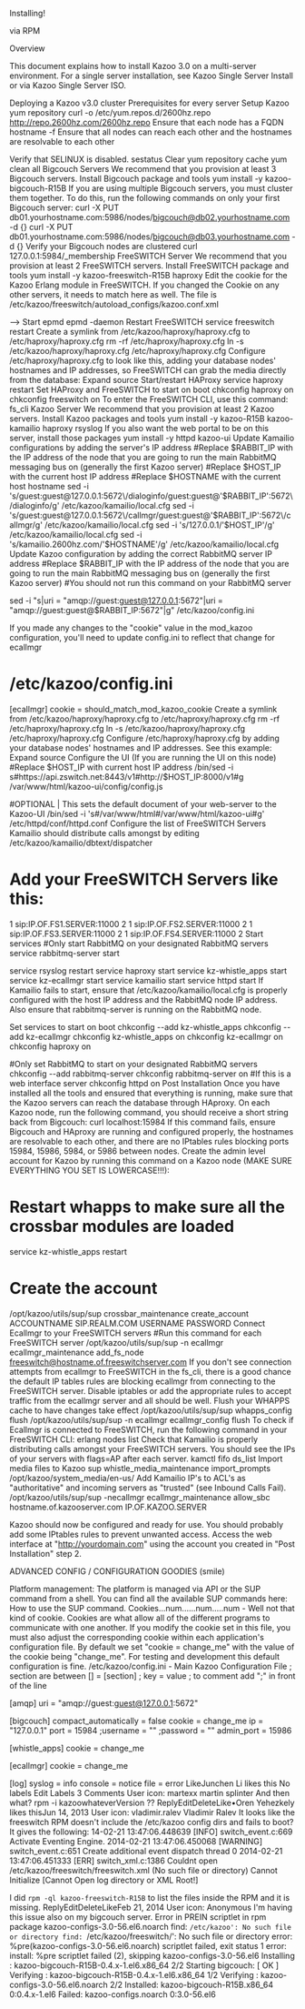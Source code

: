 Installing!

via RPM

Overview
 
This document explains how to install Kazoo 3.0 on a multi-server environment. For a single server installation, see Kazoo Single Server Install or via Kazoo Single Server ISO.
 
Deploying a Kazoo v3.0 cluster
Prerequisites for every server
Setup Kazoo yum repository
curl -o /etc/yum.repos.d/2600hz.repo http://repo.2600hz.com/2600hz.repo
Ensure that each node has a FQDN
hostname -f
Ensure that all nodes can reach each other and the hostnames are resolvable to each other

 Verify that SELINUX is disabled.
sestatus
Clear yum repository cache
yum clean all
Bigcouch Servers
We recommend that you provision at least 3 Bigcouch servers.
Install Bigcouch package and tools
yum install -y kazoo-bigcouch-R15B
If you are using multiple Bigcouch servers, you must cluster them together. To do this, run the following commands on only your first Bigcouch server:
curl -X PUT db01.yourhostname.com:5986/nodes/bigcouch@db02.yourhostname.com -d {}
curl -X PUT db01.yourhostname.com:5986/nodes/bigcouch@db03.yourhostname.com -d {}
Verify your Bigcouch nodes are clustered
curl 127.0.0.1:5984/_membership
FreeSWITCH Server
 We recommend that you provision at least 2 FreeSWITCH servers.
Install FreeSWITCH package and tools
yum install -y kazoo-freeswitch-R15B haproxy
Edit the cookie for the Kazoo Erlang module in FreeSWITCH. If you changed the Cookie on any other servers, it needs to match here as well. The file is /etc/kazoo/freeswitch/autoload_configs/kazoo.conf.xml
<param name="cookie" value="change_me" />-->
Start epmd
epmd -daemon
Restart FreeSWITCH
service freeswitch restart
Create a symlink from /etc/kazoo/haproxy/haproxy.cfg to /etc/haproxy/haproxy.cfg
rm -rf /etc/haproxy/haproxy.cfg
ln -s /etc/kazoo/haproxy/haproxy.cfg /etc/haproxy/haproxy.cfg
Configure /etc/haproxy/haproxy.cfg to look like this, adding your database nodes' hostnames and IP addresses, so FreeSWITCH can grab the media directly from the database:
 Expand source
Start/restart HAProxy
service haproxy restart
Set HAProxy and FreeSWITCH to start on boot
chkconfig haproxy on
chkconfig freeswitch on
To enter the FreeSWITCH CLI, use this command:
fs_cli
Kazoo Server
We recommend that you provision at least 2 Kazoo servers.
Install Kazoo packages and tools
yum install -y kazoo-R15B kazoo-kamailio haproxy rsyslog
If you also want the web portal to be on this server, install those packages
yum install -y httpd kazoo-ui
Update Kamailio configurations by adding the server's IP address
#Replace $RABBIT_IP with the IP address of the node that you are going to run the main RabbitMQ messaging bus on (generally the first Kazoo server)
#Replace $HOST_IP with the current host IP address
#Replace $HOSTNAME with the current host hostname
sed -i 's/guest:guest@127.0.0.1:5672\/dialoginfo/guest:guest@'$RABBIT_IP':5672\/dialoginfo/g' /etc/kazoo/kamailio/local.cfg
sed -i 's/guest:guest@127.0.0.1:5672\/callmgr/guest:guest@'$RABBIT_IP':5672\/callmgr/g' /etc/kazoo/kamailio/local.cfg
sed -i 's/127.0.0.1/'$HOST_IP'/g' /etc/kazoo/kamailio/local.cfg
sed -i 's/kamailio.2600hz.com/'$HOSTNAME'/g' /etc/kazoo/kamailio/local.cfg
Update Kazoo configuration by adding the correct RabbitMQ server IP address
#Replace $RABBIT_IP with the IP address of the node that you are going to run the main RabbitMQ messaging bus on (generally the first Kazoo server)
#You should not run this command on your RabbitMQ server
  
sed -i "s|uri = \"amqp://guest:guest@127.0.0.1:5672\"|uri = \"amqp://guest:guest@$RABBIT_IP:5672\"|g" /etc/kazoo/config.ini


If you made any changes to the "cookie" value in the mod_kazoo configuration, you'll need to update config.ini to reflect that change for ecallmgr
# /etc/kazoo/config.ini
 
[ecallmgr]
cookie = should_match_mod_kazoo_cookie
Create a symlink from /etc/kazoo/haproxy/haproxy.cfg to /etc/haproxy/haproxy.cfg
rm -rf /etc/haproxy/haproxy.cfg
ln -s /etc/kazoo/haproxy/haproxy.cfg /etc/haproxy/haproxy.cfg
Configure /etc/haproxy/haproxy.cfg by adding your database nodes' hostnames and IP addresses. See this example:
 Expand source
Configure the UI (If you are running the UI on this node)
#Replace $HOST_IP with current host IP address
/bin/sed -i s#https://api.zswitch.net:8443/v1#http://$HOST_IP:8000/v1#g /var/www/html/kazoo-ui/config/config.js
 
 
#OPTIONAL | This sets the default document of your web-server to the Kazoo-UI
/bin/sed -i 's#/var/www/html#/var/www/html/kazoo-ui#g' /etc/httpd/conf/httpd.conf
Configure the list of FreeSWITCH Servers Kamailio should distribute calls amongst by editing /etc/kazoo/kamailio/dbtext/dispatcher
# Add your FreeSWITCH Servers like this:
1 sip:IP.OF.FS1.SERVER:11000 2
1 sip:IP.OF.FS2.SERVER:11000 2
1 sip:IP.OF.FS3.SERVER:11000 2
1 sip:IP.OF.FS4.SERVER:11000 2
Start services
#Only start RabbitMQ on your designated RabbitMQ servers
service rabbitmq-server start
  
service rsyslog restart
service haproxy start
service kz-whistle_apps start
service kz-ecallmgr start
service kamailio start
service httpd start
If Kamailio fails to start, ensure that /etc/kazoo/kamailio/local.cfg is properly configured with the host IP address and the RabbitMQ node IP address. Also ensure that rabbitmq-server is running on the RabbitMQ node.

Set services to start on boot
chkconfig --add kz-whistle_apps
chkconfig --add kz-ecallmgr
chkconfig kz-whistle_apps on
chkconfig kz-ecallmgr on
chkconfig haproxy on
  
#Only set RabbitMQ to start on your designated RabbitMQ servers
chkconfig --add rabbitmq-server
chkconfig rabbitmq-server on
#If this is a web interface server
chkconfig httpd on
Post Installation
Once you have installed all the tools and ensured that everything is running, make sure that the Kazoo servers can reach the database through HAproxy. On each Kazoo node, run the following command, you should receive a short string back from Bigcouch:
curl localhost:15984
If this command fails, ensure Bigcouch and HAproxy are running and configured properly, the hostnames are resolvable to each other, and there are no IPtables rules blocking ports 15984, 15986, 5984, or 5986 between nodes.
Create the admin level account for Kazoo by running this command on a Kazoo node (MAKE SURE EVERYTHING YOU SET IS LOWERCASE!!!):
# Restart whapps to make sure all the crossbar modules are loaded
service kz-whistle_apps restart
  
# Create the account
/opt/kazoo/utils/sup/sup crossbar_maintenance create_account ACCOUNTNAME SIP.REALM.COM USERNAME PASSWORD
Connect Ecallmgr to your FreeSWITCH servers
#Run this command for each FreeSWITCH server
/opt/kazoo/utils/sup/sup -n ecallmgr ecallmgr_maintenance add_fs_node freeswitch@hostname.of.freeswitchserver.com
If you don't see connection attempts from ecallmgr to FreeSWITCH in the fs_cli, there is a good chance the default IP tables rules are blocking ecallmgr from connecting to the FreeSWITCH server. Disable iptables or add the appropriate rules to accept traffic from the ecallmgr server and all should be well.
Flush your WHAPPS cache to have changes take effect
/opt/kazoo/utils/sup/sup whapps_config flush
/opt/kazoo/utils/sup/sup -n ecallmgr ecallmgr_config flush
To check if Ecallmgr is connected to FreeSWITCH, run the following command in your FreeSWITCH CLI:
erlang nodes list
Check that Kamailio is properly distributing calls amongst your FreeSWITCH servers. You should see the IPs of your servers with flags=AP after each server.
kamctl fifo ds_list
Import media files to Kazoo
sup whistle_media_maintenance import_prompts /opt/kazoo/system_media/en-us/
Add Kamailio IP's to ACL's as "authoritative" and incoming servers as "trusted" (see Inbound Calls Fail).
/opt/kazoo/utils/sup/sup -necallmgr ecallmgr_maintenance allow_sbc hostname.of.kazooserver.com IP.OF.KAZOO.SERVER

Kazoo should now be configured and ready for use. You should probably add some IPtables rules to prevent unwanted access.
Access the web interface at "http://yourdomain.com" using the account you created in "Post Installation" step 2.

ADVANCED CONFIG / CONFIGURATION GOODIES (smile)

Platform management: The platform is managed via API or the SUP command from a shell. You can find all the available SUP commands here: How to use the SUP command.
Cookies...num......num.....num - Well not that kind of cookie. Cookies are what allow all of the different programs to communicate with one another. If you modify the cookie set in this file, you must also adjust the corresponding cookie within each application's configuration file. By default we set "cookie = change_me" with the value of the cookie being "change_me". For testing and development this default configuration is fine. 
/etc/kazoo/config.ini   - Main Kazoo Configuration File
; section are between [] = [section]
; key = value
; to comment add ";" in front of the line
 
[amqp]
uri = "amqp://guest:guest@127.0.0.1:5672"
 
[bigcouch]
compact_automatically = false
cookie = change_me
ip = "127.0.0.1"
port = 15984
;username = ""
;password = ""
admin_port = 15986
 
[whistle_apps]
cookie = change_me
 
[ecallmgr]
cookie = change_me
 
[log]
syslog = info
console = notice
file = error 
LikeJunchen Li likes this
No labels Edit Labels
3 Comments
 User icon: martexx
martin splinter
And then what? rpm -i kazoowhateverVersion    ??
ReplyEditDeleteLike•Oren Yehezkely likes thisJun 14, 2013
 User icon: vladimir.ralev
Vladimir Ralev
It looks like the freeswitch RPM doesn't include the /etc/kazoo config dirs and fails to boot?
It gives the following:
14-02-21 13:47:06.448639 [INFO] switch_event.c:669 Activate Eventing Engine.
2014-02-21 13:47:06.450068 [WARNING] switch_event.c:651 Create additional event dispatch thread 0
2014-02-21 13:47:06.451333 [ERR] switch_xml.c:1386 Couldnt open /etc/kazoo/freeswitch/freeswitch.xml (No such file or directory)
Cannot Initialize [Cannot Open log directory or XML Root!]
 
I did 
`rpm -ql kazoo-freeswitch-R15B`
to list the files inside the RPM and it is missing.
ReplyEditDeleteLikeFeb 21, 2014
User icon: 
Anonymous
I'm having this issue also on my bigcouch server.
Error in PREIN scriptlet in rpm package kazoo-configs-3.0-56.el6.noarch
find: `/etc/kazoo': No such file or directory
find: `/etc/kazoo/freeswitch/': No such file or directory
error: %pre(kazoo-configs-3.0-56.el6.noarch) scriptlet failed, exit status 1
error: install: %pre scriptlet failed (2), skipping kazoo-configs-3.0-56.el6
Installing : kazoo-bigcouch-R15B-0.4.x-1.el6.x86_64 2/2
Starting bigcouch: [ OK ]
Verifying : kazoo-bigcouch-R15B-0.4.x-1.el6.x86_64 1/2
Verifying : kazoo-configs-3.0-56.el6.noarch 2/2
Installed:
kazoo-bigcouch-R15B.x86_64 0:0.4.x-1.el6
Failed:
kazoo-configs.noarch 0:3.0-56.el6